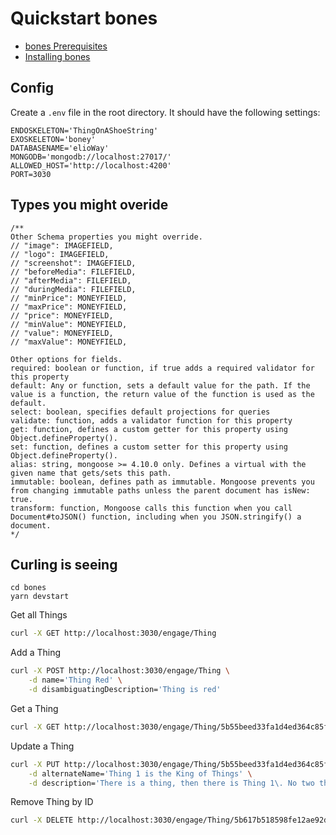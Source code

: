 # Quickstart bones

- [bones Prerequisites](/eliobones/bones/prerequisites.html)
- [Installing bones](/eliobones/bones/installing.html)

## Config

Create a `.env` file in the root directory. It should have the following settings:

```
ENDOSKELETON='ThingOnAShoeString'
EXOSKELETON='boney'
DATABASENAME='elioWay'
MONGODB='mongodb://localhost:27017/'
ALLOWED_HOST='http://localhost:4200'
PORT=3030
```

## Types you might overide

```
/**
Other Schema properties you might override.
// "image": IMAGEFIELD,
// "logo": IMAGEFIELD,
// "screenshot": IMAGEFIELD,
// "beforeMedia": FILEFIELD,
// "afterMedia": FILEFIELD,
// "duringMedia": FILEFIELD,
// "minPrice": MONEYFIELD,
// "maxPrice": MONEYFIELD,
// "price": MONEYFIELD,
// "minValue": MONEYFIELD,
// "value": MONEYFIELD,
// "maxValue": MONEYFIELD,

Other options for fields.
required: boolean or function, if true adds a required validator for this property
default: Any or function, sets a default value for the path. If the value is a function, the return value of the function is used as the default.
select: boolean, specifies default projections for queries
validate: function, adds a validator function for this property
get: function, defines a custom getter for this property using Object.defineProperty().
set: function, defines a custom setter for this property using Object.defineProperty().
alias: string, mongoose >= 4.10.0 only. Defines a virtual with the given name that gets/sets this path.
immutable: boolean, defines path as immutable. Mongoose prevents you from changing immutable paths unless the parent document has isNew: true.
transform: function, Mongoose calls this function when you call Document#toJSON() function, including when you JSON.stringify() a document.
*/
```

## Curling is seeing

```
cd bones
yarn devstart
```

Get all Things

```bash
curl -X GET http://localhost:3030/engage/Thing
```

Add a Thing

```bash
curl -X POST http://localhost:3030/engage/Thing \
    -d name='Thing Red' \
    -d disambiguatingDescription='Thing is red'
```

Get a Thing

```bash
curl -X GET http://localhost:3030/engage/Thing/5b55beed33fa1d4ed364c85f
```

Update a Thing

```bash
curl -X PUT http://localhost:3030/engage/Thing/5b55beed33fa1d4ed364c85f \
    -d alternateName='Thing 1 is the King of Things' \
    -d description='There is a thing, then there is Thing 1\. No two things are the same. Thing 1 is best.'
```

Remove Thing by ID

```bash
curl -X DELETE http://localhost:3030/engage/Thing/5b617b518598fe12ae92d634
```
